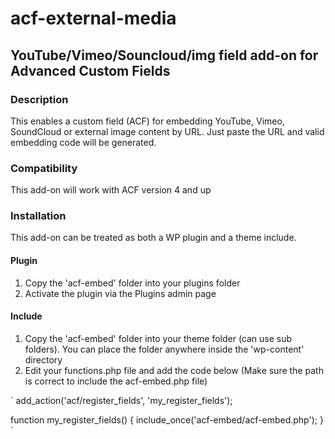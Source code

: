 acf-external-media
==================

## YouTube/Vimeo/Souncloud/img field add-on for Advanced Custom Fields


### Description

This enables a custom field (ACF) for embedding YouTube, Vimeo, SoundCloud or external image content by URL. Just paste the URL and valid embedding code will be generated.

### Compatibility

This add-on will work with ACF version 4 and up

### Installation

This add-on can be treated as both a WP plugin and a theme include.

#### Plugin 
1. Copy the 'acf-embed' folder into your plugins folder
2. Activate the plugin via the Plugins admin page

#### Include
1.	Copy the 'acf-embed' folder into your theme folder (can use sub folders). You can place the folder anywhere inside the 'wp-content' directory
2.	Edit your functions.php file and add the code below (Make sure the path is correct to include the acf-embed.php file)

`
add_action('acf/register_fields', 'my_register_fields');

function my_register_fields()
{
	include_once('acf-embed/acf-embed.php');
}
`